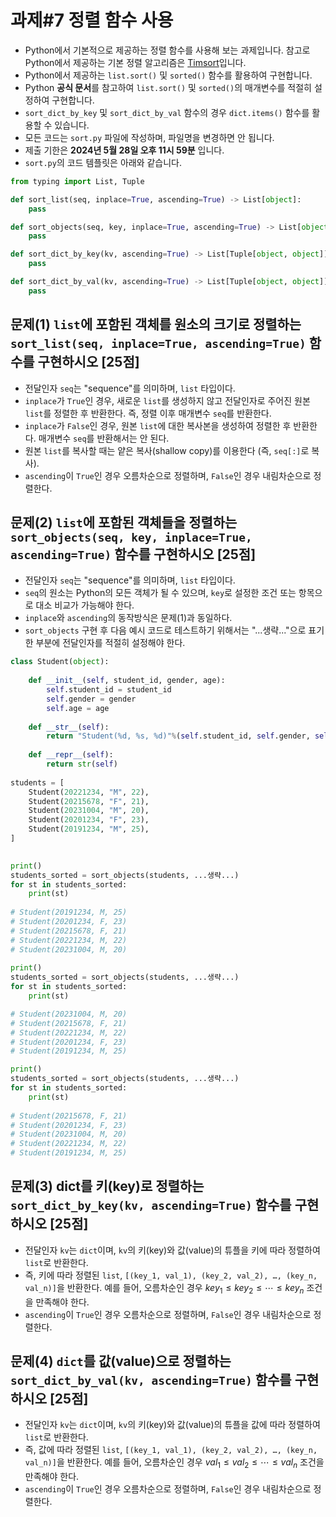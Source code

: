 # 과제#7 정렬 함수 사용


- Python에서 기본적으로 제공하는 정렬 함수를 사용해 보는 과제입니다. 참고로 Python에서 제공하는 기본 정렬 알고리즘은 [Timsort](https://ko.wikipedia.org/wiki/%ED%8C%80%EC%86%8C%ED%8A%B8)입니다.
- Python에서 제공하는 `list.sort()` 및 `sorted()` 함수를 활용하여 구현합니다.
- Python **공식 문서**를 참고하여 `list.sort()` 및 `sorted()`의 매개변수를 적절히 설정하여 구현합니다.
- `sort_dict_by_key` 및 `sort_dict_by_val` 함수의 경우 `dict.items()` 함수를 활용할 수 있습니다.
- 모든 코드는 `sort.py` 파일에 작성하며, 파일명을 변경하면 안 됩니다.
- 제출 기한은 **2024년 5월 28일 오후 11시 59분** 입니다.
- `sort.py`의 코드 템플릿은 아래와 같습니다.


```Python
from typing import List, Tuple

def sort_list(seq, inplace=True, ascending=True) -> List[object]:
    pass

def sort_objects(seq, key, inplace=True, ascending=True) -> List[object]:
    pass

def sort_dict_by_key(kv, ascending=True) -> List[Tuple[object, object]]:
    pass

def sort_dict_by_val(kv, ascending=True) -> List[Tuple[object, object]]:
    pass
```

 
## 문제(1) `list`에 포함된 객체를 원소의 크기로 정렬하는 `sort_list(seq, inplace=True, ascending=True)` 함수를 구현하시오 [25점]
- 전달인자 `seq`는 "sequence"를 의미하며, `list` 타입이다.
- `inplace`가 `True`인 경우, 새로운 `list`를 생성하지 않고 전달인자로 주어진 원본 `list`를 정렬한 후 반환한다. 즉, 정렬 이후 매개변수 `seq`를 반환한다.
- `inplace`가 `False`인 경우, 원본 `list`에 대한 복사본을 생성하여 정렬한 후 반환한다. 매개변수 `seq`를 반환해서는 안 된다.
- 원본 `list`를 복사할 때는 얕은 복사(shallow copy)를 이용한다 (즉, `seq[:]`로 복사).
- `ascending`이 `True`인 경우 오름차순으로 정렬하며, `False`인 경우 내림차순으로 정렬한다.

## 문제(2) `list`에 포함된 객체들을 정렬하는 `sort_objects(seq, key, inplace=True, ascending=True)` 함수를 구현하시오 [25점]
- 전달인자 `seq`는 "sequence"를 의미하며, `list` 타입이다.
- `seq`의 원소는 Python의 모든 객체가 될 수 있으며, `key`로 설정한 조건 또는 항목으로 대소 비교가 가능해야 한다.
- `inplace`와 `ascending`의 동작방식은 문제(1)과 동일하다.
- `sort_objects` 구현 후 다음 예시 코드로 테스트하기 위해서는 "...생략..."으로 표기한 부분에 전달인자를 적절히 설정해야 한다.

```Python
class Student(object):
    
    def __init__(self, student_id, gender, age):
        self.student_id = student_id
        self.gender = gender
        self.age = age
        
    def __str__(self):
        return "Student(%d, %s, %d)"%(self.student_id, self.gender, self.age)
        
    def __repr__(self):
        return str(self)
        
students = [
    Student(20221234, "M", 22),
    Student(20215678, "F", 21),
    Student(20231004, "M", 20),
    Student(20201234, "F", 23),
    Student(20191234, "M", 25),
]
        

print()
students_sorted = sort_objects(students, ...생략...)
for st in students_sorted:
    print(st)
    
# Student(20191234, M, 25)
# Student(20201234, F, 23)
# Student(20215678, F, 21)
# Student(20221234, M, 22)
# Student(20231004, M, 20)
    
print()
students_sorted = sort_objects(students, ...생략...)
for st in students_sorted:
    print(st)

# Student(20231004, M, 20)
# Student(20215678, F, 21)
# Student(20221234, M, 22)
# Student(20201234, F, 23)
# Student(20191234, M, 25)

print()
students_sorted = sort_objects(students, ...생략...)
for st in students_sorted:
    print(st)
    
# Student(20215678, F, 21)
# Student(20201234, F, 23)
# Student(20231004, M, 20)
# Student(20221234, M, 22)
# Student(20191234, M, 25)
```



## 문제(3) dict를 키(key)로 정렬하는 `sort_dict_by_key(kv, ascending=True)` 함수를 구현하시오 [25점]
- 전달인자 `kv`는 `dict`이며, `kv`의 키(key)와 값(value)의 튜플을 키에 따라 정렬하여 `list`로 반환한다.
- 즉, 키에 따라 정렬된 `list`, `[(key_1, val_1), (key_2, val_2), …, (key_n, val_n)]`을 반환한다. 예를 들어, 오름차순인 경우 $key_{1} ≤ key_{2} ≤ \cdots ≤ key_{n}$ 조건을 만족해야 한다.
- `ascending`이 `True`인 경우 오름차순으로 정렬하며, `False`인 경우 내림차순으로 정렬한다.

## 문제(4) `dict`를 값(value)으로 정렬하는 `sort_dict_by_val(kv, ascending=True)` 함수를 구현하시오 [25점]
- 전달인자 `kv`는 `dict`이며, `kv`의 키(key)와 값(value)의 튜플을 값에 따라 정렬하여 `list`로 반환한다.
- 즉, 값에 따라 정렬된 `list`, `[(key_1, val_1), (key_2, val_2), …, (key_n, val_n)]`을 반환한다. 예를 들어, 오름차순인 경우 $val_{1} ≤ val_{2} ≤ \cdots ≤ val_{n}$ 조건을 만족해야 한다.
- `ascending`이 `True`인 경우 오름차순으로 정렬하며, `False`인 경우 내림차순으로 정렬한다.

